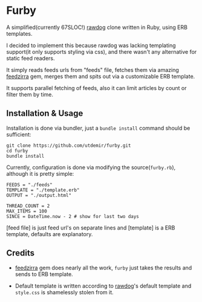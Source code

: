 Furby
=====

A simplified(currently 67SLOC!) [rawdog]() clone written in Ruby, using ERB templates.

I decided to implement this because rawdog was lacking templating support(it only supports styling via css), and there wasn't any alternative for static feed readers. 

It simply reads feeds urls from "feeds" file, fetches them via amazing [feedzirra]() gem, merges them and spits out via a customizable ERB template.  
  
It supports parallel fetching of feeds, also it can limit articles by count or filter them by time.   
  
Installation & Usage
--------------------

Installation is done via bundler, just a `bundle install` command should be sufficient:

    git clone https://github.com/utdemir/furby.git
    cd furby
    bundle install
  
Currently, configuration is done via modifying the source(`furby.rb`), although it is pretty simple:
    
    FEEDS = "./feeds"
    TEMPLATE = "./template.erb"
    OUTPUT = "./output.html"
    
    THREAD_COUNT = 2
    MAX_ITEMS = 100
    SINCE = DateTime.now - 2 # show for last two days
    
[feed file] is just feed url's on separate lines and [template] is a ERB template, defaults are explanatory.  

Credits
-------

* [feedzirra] gem does nearly all the work, `furby` just takes the results and sends to ERB template.
    
* Default template is written according to [rawdog]()'s default template and `style.css` is shamelessly stolen from it.
  
    
[rawdog]: http://offog.org/code/rawdog/
[feedzirra]: https://github.com/pauldix/feedzirra
